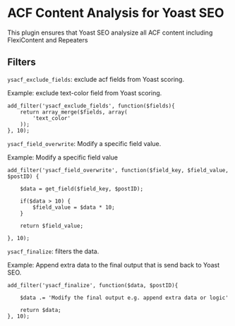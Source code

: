 # ACF Content Analysis for Yoast SEO
This plugin ensures that Yoast SEO analysize all ACF content including FlexiContent and Repeaters

## Filters
`ysacf_exclude_fields`: exclude acf fields from Yoast scoring.


Example: exclude text-color field from Yoast scoring.

```
add_filter('ysacf_exclude_fields', function($fields){
    return array_merge($fields, array(
        'text_color'
    ));
}, 10);
```

`ysacf_field_overwrite`: Modify a specific field value.


Example: Modify a specific field value

```
add_filter('ysacf_field_overwrite', function($field_key, $field_value, $postID) {

    $data = get_field($field_key, $postID);
    
    if($data > 10) {
        $field_value = $data * 10;
    }

    return $field_value;

}, 10);
```

`ysacf_finalize`: filters the data.


Example: Append extra data to the final output that is send back to Yoast SEO.

```
add_filter('ysacf_finalize', function($data, $postID){
    
    $data .= 'Modify the final output e.g. append extra data or logic'
    
    return $data;
}, 10);
```
